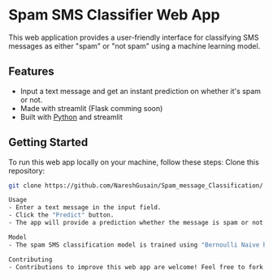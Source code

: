 # Spam SMS Classifier Web App

This web application provides a user-friendly interface for classifying SMS messages as either "spam" or "not spam" using a machine learning model.

## Features

- Input a text message and get an instant prediction on whether it's spam or not.
- Made with streamlit (Flask comming soon)
- Built with [Python](https://www.python.org/) and streamlit

## Getting Started

To run this web app locally on your machine, follow these steps:
Clone this repository:

   ```bash
   git clone https://github.com/NareshGusain/Spam_message_Classification/
   
Usage
- Enter a text message in the input field.
- Click the "Predict" button.
- The app will provide a prediction whether the message is spam or not.

Model
- The spam SMS classification model is trained using "Bernoulli Naive bayes" and a dataset of labeled SMS messages. The pre-trained model is included in the model directory.

Contributing
- Contributions to improve this web app are welcome! Feel free to fork this repository and submit pull requests.
